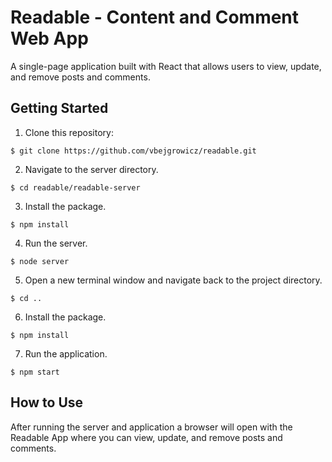 # Readable - Content and Comment Web App
A single-page application built with React that allows users to view, update, and remove posts and comments.

## Getting Started
1.  Clone this repository:

  `$ git clone https://github.com/vbejgrowicz/readable.git`

2.  Navigate to the server directory.

  `$ cd readable/readable-server`

3.  Install the package.

  `$ npm install`

4.  Run the server.

  `$ node server`

5.  Open a new terminal window and navigate back to the project directory.

  `$ cd ..`

6.  Install the package.

  `$ npm install`

7.  Run the application.

  `$ npm start`
  
## How to Use
After running the server and application a browser will open with the Readable App where you can view, update, and remove posts and comments.
